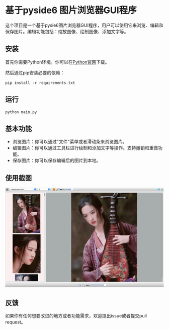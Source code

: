 # 基于pyside6 图片浏览器GUI程序

这个项目是一个基于pysie6图片浏览器GUI程序，用户可以使用它来浏览、编辑和保存图片。编辑功能包括：缩放图像、绘制图像、添加文字等。

## 安装

首先你需要Python环境。你可以在[Python官网](https://www.python.org/downloads/)下载。

然后通过pip安装必要的依赖：

```shell
pip install -r requirements.txt
```

## 运行
```shell
python main.py
```

## 基本功能
- 浏览图片：你可以通过"文件"菜单或者滑动条来浏览图片。
- 编辑图片：你可以通过工具栏进行绘制和添加文字等操作。支持撤销和重做功能。
- 保存图片：你可以保存编辑后的图片到本地。

## 使用截图
![截图](screens/screen01.png)

## 反馈
如果你有任何想要改进的地方或者功能需求，欢迎提出issue或者提交pull request。